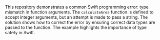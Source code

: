 This repository demonstrates a common Swift programming error: type mismatch in function arguments. The `calculateArea` function is defined to accept integer arguments, but an attempt is made to pass a string.  The solution shows how to correct the error by ensuring correct data types are passed to the function. The example highlights the importance of type safety in Swift.